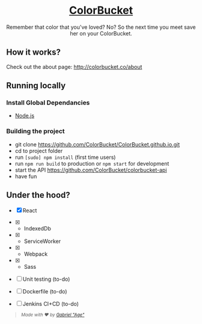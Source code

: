 <h1 align="center" style="border:none;">
<a href="http://colorbucket.co/about">ColorBucket</a>
</h1>

<p align="center">
Remember that color that you've loved? No? So the next time you meet save her on your ColorBucket.
</p>


## How it works?
Check out the about page: http://colorbucket.co/about

## Running locally

### Install Global Dependancies
  * [Node.js](http://nodejs.org)

### Building the project
  * git clone https://github.com/ColorBucket/ColorBucket.github.io.git
  * cd to project folder
  * run `[sudo] npm install` (first time users)
  * run `npm run build` to production or `npm start` for development
  * start the API https://github.com/ColorBucket/colorbucket-api
  * have fun
  
## Under the hood?
- [X] React
- [X] + IndexedDb
- [X] + ServiceWorker
- [x] + Webpack
- [x] + Sass
- [ ] Unit testing (to-do)
- [ ] Dockerfile (to-do)
- [ ] Jenkins CI+CD (to-do)


> <small>*Made with ❤️ by <a href="https://github.com/Agezao">Gabriel "Age"</a>*</small>
